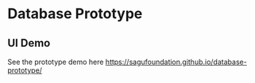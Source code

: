 # Database Prototype


## UI Demo

See the prototype demo here
https://sagufoundation.github.io/database-prototype/